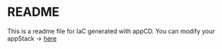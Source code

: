 # README
This is a readme file for IaC generated with appCD.
You can modify your appStack -> [here](http://cloud.stackgen.com/appstacks/4b786832-d389-40ee-8cb4-fff4edbadace)
